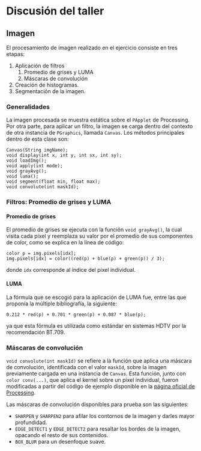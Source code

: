 # Discusión del taller

## Imagen

El procesamiento de imagen realizado en el ejercicio consiste en tres etapas:
1. Aplicación de filtros
   1. Promedio de grises y LUMA
   2. Máscaras de convolución
2. Creación de histogramas.
3. Segmentación de la imagen.

### Generalidades

La imagen procesada se muestra estática sobre el `PApplet` de Processing. Por otra parte, para aplicar un filtro, la imagen se carga dentro del contexto de otra instancia de `PGraphics`, llamada `Canvas`. Los métodos principales dentro de esta clase son:

```
Canvas(String imgName);
void display(int x, int y, int sx, int sy);
void loadImg();
void apply(int mode);
void grayAvg();
void luma();
void segment(float min, float max);
void convolute(int maskId);
```

### Filtros: Promedio de grises y LUMA

#### Promedio de grises
El promedio de grises se ejecuta con la función `void grayAvg()`, la cual visita cada pixel y reemplaza su valor por el promedio de sus componentes de color, como se explica en la línea de código:

```
color p = img.pixels[idx];
img.pixels[idx] = color((red(p) + blue(p) + green(p)) / 3);
```

donde `idx` corresponde al índice del pixel individual.

#### LUMA
La fórmula que se escogió para la aplicación de LUMA fue, entre las que proponía la múltiple bibliografía, la siguiente:

```
0.212 * red(p) + 0.701 * green(p) + 0.087 * blue(p);
```

ya que esta fórmula es utilizada como estándar en sistemas HDTV por la recomendación BT.709.

### Máscaras de convolución

`void convolute(int maskId)` se refiere a la función que aplica una máscara de convolución, identificada con el valor `maskId`, sobre la imagen previamente cargada en una instancia de `Canvas`. Esta función, junto con `color conv(...)`, que aplica el kernel sobre un pixel individual, fueron modificadas a partir del código de ejemplo disponible en la [página oficial de Processing](https://processing.org/examples/convolution.html).

Las máscaras de convolución disponibles para prueba son las siguientes:
- `SHARPEN` y `SHARPEN2` para afilar los contornos de la imagen y darles mayor profundidad.
- `EDGE_DETECT1` y `EDGE_DETECT2` para resaltar los bordes de la imagen, opacando el resto de sus contenidos.
- `BOX_BLUR` para un desenfoque suave.